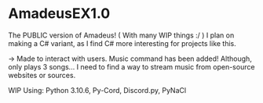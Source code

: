 # AmadeusEX1.0
The PUBLIC version of Amadeus! ( With many WIP things :/ )
I plan on making a C# variant, as I find C# more interesting for projects like this.


-> Made to interact with users. Music command has been added! Although, only plays 3 songs... I need to find a way to stream music from open-source websites or sources.

WIP Using: Python 3.10.6, Py-Cord, Discord.py, PyNaCl
